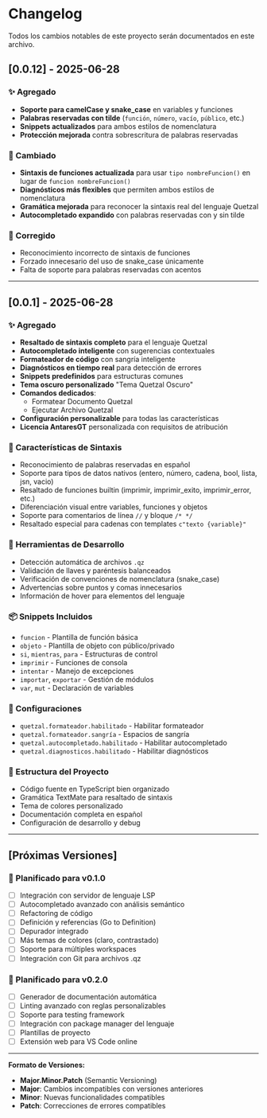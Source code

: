 # Changelog

Todos los cambios notables de este proyecto serán documentados en este archivo.

## [0.0.12] - 2025-06-28

### ✨ Agregado
- **Soporte para camelCase y snake_case** en variables y funciones
- **Palabras reservadas con tilde** (`función`, `número`, `vacío`, `público`, etc.)
- **Snippets actualizados** para ambos estilos de nomenclatura
- **Protección mejorada** contra sobrescritura de palabras reservadas

### 🔄 Cambiado
- **Sintaxis de funciones actualizada** para usar `tipo nombreFuncion()` en lugar de `funcion nombreFuncion()`
- **Diagnósticos más flexibles** que permiten ambos estilos de nomenclatura
- **Gramática mejorada** para reconocer la sintaxis real del lenguaje Quetzal
- **Autocompletado expandido** con palabras reservadas con y sin tilde

### 🐛 Corregido
- Reconocimiento incorrecto de sintaxis de funciones
- Forzado innecesario del uso de snake_case únicamente
- Falta de soporte para palabras reservadas con acentos

---

## [0.0.1] - 2025-06-28

### ✨ Agregado
- **Resaltado de sintaxis completo** para el lenguaje Quetzal
- **Autocompletado inteligente** con sugerencias contextuales
- **Formateador de código** con sangría inteligente
- **Diagnósticos en tiempo real** para detección de errores
- **Snippets predefinidos** para estructuras comunes
- **Tema oscuro personalizado** "Tema Quetzal Oscuro"
- **Comandos dedicados**:
  - Formatear Documento Quetzal
  - Ejecutar Archivo Quetzal
- **Configuración personalizable** para todas las características
- **Licencia AntaresGT** personalizada con requisitos de atribución

### 🎨 Características de Sintaxis
- Reconocimiento de palabras reservadas en español
- Soporte para tipos de datos nativos (entero, número, cadena, bool, lista, jsn, vacio)
- Resaltado de funciones builtin (imprimir, imprimir_exito, imprimir_error, etc.)
- Diferenciación visual entre variables, funciones y objetos
- Soporte para comentarios de línea `//` y bloque `/* */`
- Resaltado especial para cadenas con templates `c"texto {variable}"`

### 🔧 Herramientas de Desarrollo
- Detección automática de archivos `.qz`
- Validación de llaves y paréntesis balanceados
- Verificación de convenciones de nomenclatura (snake_case)
- Advertencias sobre puntos y comas innecesarios
- Información de hover para elementos del lenguaje

### 📦 Snippets Incluidos
- `funcion` - Plantilla de función básica
- `objeto` - Plantilla de objeto con público/privado
- `si`, `mientras`, `para` - Estructuras de control
- `imprimir` - Funciones de consola
- `intentar` - Manejo de excepciones
- `importar`, `exportar` - Gestión de módulos
- `var`, `mut` - Declaración de variables

### 🎯 Configuraciones
- `quetzal.formateador.habilitado` - Habilitar formateador
- `quetzal.formateador.sangría` - Espacios de sangría
- `quetzal.autocompletado.habilitado` - Habilitar autocompletado
- `quetzal.diagnosticos.habilitado` - Habilitar diagnósticos

### 📁 Estructura del Proyecto
- Código fuente en TypeScript bien organizado
- Gramática TextMate para resaltado de sintaxis
- Tema de colores personalizado
- Documentación completa en español
- Configuración de desarrollo y debug

---

## [Próximas Versiones]

### 🔄 Planificado para v0.1.0
- [ ] Integración con servidor de lenguaje LSP
- [ ] Autocompletado avanzado con análisis semántico
- [ ] Refactoring de código
- [ ] Definición y referencias (Go to Definition)
- [ ] Depurador integrado
- [ ] Más temas de colores (claro, contrastado)
- [ ] Soporte para múltiples workspaces
- [ ] Integración con Git para archivos .qz

### 🔄 Planificado para v0.2.0
- [ ] Generador de documentación automática
- [ ] Linting avanzado con reglas personalizables
- [ ] Soporte para testing framework
- [ ] Integración con package manager del lenguaje
- [ ] Plantillas de proyecto
- [ ] Extensión web para VS Code online

---

**Formato de Versiones:**
- **Major.Minor.Patch** (Semantic Versioning)
- **Major**: Cambios incompatibles con versiones anteriores
- **Minor**: Nuevas funcionalidades compatibles
- **Patch**: Correcciones de errores compatibles
